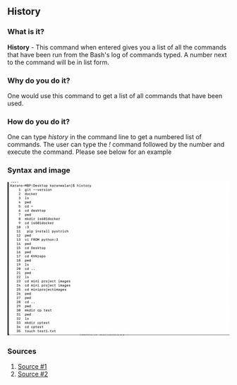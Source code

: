 ## History

### What is it?
**History** - This command when entered gives you a list of all the commands that have been run from the Bash's log of commands typed. A number next to the command will be in list form.
### Why do you do it?
One would use this command to get a list of all commands that have been used.
### How do you do it?
One can type *history* in the command line to get a numbered list of commands. The user can type the *!* command followed by the number and execute the command. Please see below for an example
### Syntax and image
![History Example](https://github.com/enforcer20/KVKRepo/blob/master/VI_image/HistoryImage.png)


### Sources

1. [Source #1](https://mediatemple.net/community/products/dv/204404624/using-the-history-command)
2. [Source #2](https://www.geeksforgeeks.org/history-command-in-linux-with-examples/)